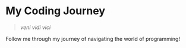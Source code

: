 # My Coding Journey
>_veni vidi vici_

Follow me through my journey of navigating the world of programming!
